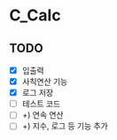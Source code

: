 # C_Calc
## TODO
- [x] 입출력
- [x] 사칙연산 기능
- [x] 로그 저장
- [ ] 테스트 코드
- [ ] +) 연속 연산
- [ ] +) 지수, 로그 등 기능 추가
